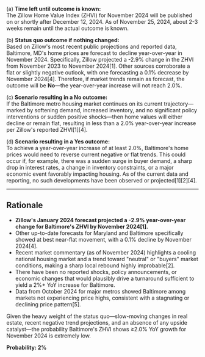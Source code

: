(a) **Time left until outcome is known:**  
The Zillow Home Value Index (ZHVI) for November 2024 will be published on or shortly after December 12, 2024. As of November 25, 2024, about 2-3 weeks remain until the actual outcome is known.

(b) **Status quo outcome if nothing changed:**  
Based on Zillow's most recent public projections and reported data, Baltimore, MD's home prices are forecast to decline year-over-year in November 2024. Specifically, Zillow projected a -2.9% change in the ZHVI from November 2023 to November 2024[1]. Other sources corroborate a flat or slightly negative outlook, with one forecasting a 0.1% decrease by November 2024[4]. Therefore, if market trends remain as forecast, the outcome will be **No**—the year-over-year increase will not reach 2.0%.

(c) **Scenario resulting in a No outcome:**  
If the Baltimore metro housing market continues on its current trajectory—marked by softening demand, increased inventory, and no significant policy interventions or sudden positive shocks—then home values will either decline or remain flat, resulting in less than a 2.0% year-over-year increase per Zillow's reported ZHVI[1][4].

(d) **Scenario resulting in a Yes outcome:**  
To achieve a year-over-year increase of at least 2.0%, Baltimore's home prices would need to reverse current negative or flat trends. This could occur if, for example, there was a sudden surge in buyer demand, a sharp drop in interest rates, a change in inventory constraints, or a major economic event favorably impacting housing. As of the current data and reporting, no such developments have been observed or projected[1][2][4].

---

## Rationale

- **Zillow's January 2024 forecast projected a -2.9% year-over-year change for Baltimore's ZHVI by November 2024[1].**
- Other up-to-date forecasts for Maryland and Baltimore specifically showed at best near-flat movement, with a 0.1% decline by November 2024[4].
- Recent market commentary (as of November 2024) highlights a cooling national housing market and a trend toward "neutral" or "buyers" market conditions, making a sharp local rebound highly improbable[2].
- There have been no reported shocks, policy announcements, or economic changes that would plausibly drive a turnaround sufficient to yield a 2%+ YoY increase for Baltimore.
- Data from October 2024 for major metros showed Baltimore among markets not experiencing price highs, consistent with a stagnating or declining price pattern[5].

Given the heavy weight of the status quo—slow-moving changes in real estate, recent negative trend projections, and an absence of any upside catalyst—the probability Baltimore's ZHVI shows ≥2.0% YoY growth for November 2024 is extremely low.

**Probability: 2%**